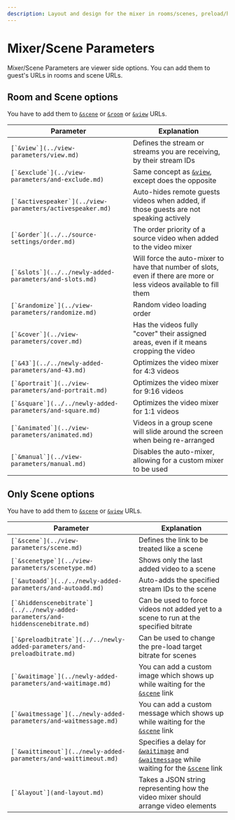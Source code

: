 ```yaml
---
description: Layout and design for the mixer in rooms/scenes, preload/hidden scene bitrate
---
```


# Mixer/Scene Parameters

Mixer/Scene Parameters are viewer side options. You can add them to guest's URLs in rooms and scene URLs.

## **Room and Scene options**

You have to add them to [`&scene`](../view-parameters/scene.md) or [`&room`](../../general-settings/room.md) or [`&view`](../view-parameters/view.md) URLs.

| Parameter                                                   | Explanation                                                                                                          |
| ----------------------------------------------------------- | -------------------------------------------------------------------------------------------------------------------- |
| ``[`&view`](../view-parameters/view.md)``                   | Defines the stream or streams you are receiving, by their stream IDs                                                 |
| ``[`&exclude`](../view-parameters/and-exclude.md)``         | Same concept as [`&view`](../view-parameters/view.md), except does the opposite                                      |
| ``[`&activespeaker`](../view-parameters/activespeaker.md)`` | Auto-hides remote guests videos when added, if those guests are not speaking actively                                |
| ``[`&order`](../../source-settings/order.md)``              | The order priority of a source video when added to the video mixer                                                   |
| ``[`&slots`](../../newly-added-parameters/and-slots.md)``   | Will force the auto-mixer to have that number of slots, even if there are more or less videos available to fill them |
| ``[`&randomize`](../view-parameters/randomize.md)``         | Random video loading order                                                                                           |
| ``[`&cover`](../view-parameters/cover.md)``                 | Has the videos fully "cover" their assigned areas, even if it means cropping the video                               |
| ``[`&43`](../../newly-added-parameters/and-43.md)``         | Optimizes the video mixer for 4:3 videos                                                                             |
| ``[`&portrait`](../view-parameters/and-portrait.md)``       | Optimizes the video mixer for 9:16 videos                                                                            |
| ``[`&square`](../../newly-added-parameters/and-square.md)`` | Optimizes the video mixer for 1:1 videos                                                                             |
| ``[`&animated`](../view-parameters/animated.md)``           | Videos in a group scene will slide around the screen when being re-arranged                                          |
| ``[`&manual`](../view-parameters/manual.md)``               | Disables the auto-mixer, allowing for a custom mixer to be used                                                      |

## **Only Scene options**

You have to add them to [`&scene`](../view-parameters/scene.md) or [`&view`](../view-parameters/view.md) URLs.

| Parameter                                                                           | Explanation                                                                                                                                                                                                            |
| ----------------------------------------------------------------------------------- | ---------------------------------------------------------------------------------------------------------------------------------------------------------------------------------------------------------------------- |
| ``[`&scene`](../view-parameters/scene.md)``                                         | Defines the link to be treated like a scene                                                                                                                                                                            |
| ``[`&scenetype`](../view-parameters/scenetype.md)``                                 | Shows only the last added video to a scene                                                                                                                                                                             |
| ``[`&autoadd`](../../newly-added-parameters/and-autoadd.md)``                       | Auto-adds the specified stream IDs to the scene                                                                                                                                                                        |
| ``[`&hiddenscenebitrate`](../../newly-added-parameters/and-hiddenscenebitrate.md)`` | Can be used to force videos not added yet to a scene to run at the specified bitrate                                                                                                                                   |
| ``[`&preloadbitrate`](../../newly-added-parameters/and-preloadbitrate.md)``         | Can be used to change the pre-load target bitrate for scenes                                                                                                                                                           |
| ``[`&waitimage`](../newly-added-parameters/and-waitimage.md)``                      | You can add a custom image which shows up while waiting for the [`&scene`](../view-parameters/scene.md) link                                                                                                           |
| ``[`&waitmessage`](../newly-added-parameters/and-waitmessage.md)``                  | You can add a custom message which shows up while waiting for the [`&scene`](../view-parameters/scene.md) link                                                                                                         |
| ``[`&waittimeout`](../newly-added-parameters/and-waittimeout.md)``                  | Specifies a delay for [`&waitimage`](../newly-added-parameters/and-waitimage.md) and [`&waitmessage`](../newly-added-parameters/and-waitmessage.md) while waiting for the [`&scene`](../view-parameters/scene.md) link |
| ``[`&layout`](and-layout.md)``                                                      | Takes a JSON string representing how the video mixer should arrange video elements                                                                                                                                     |
